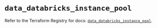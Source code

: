 # `data_databricks_instance_pool`

Refer to the Terraform Registry for docs: [`data_databricks_instance_pool`](https://registry.terraform.io/providers/databricks/databricks/1.76.0/docs/data-sources/instance_pool).
